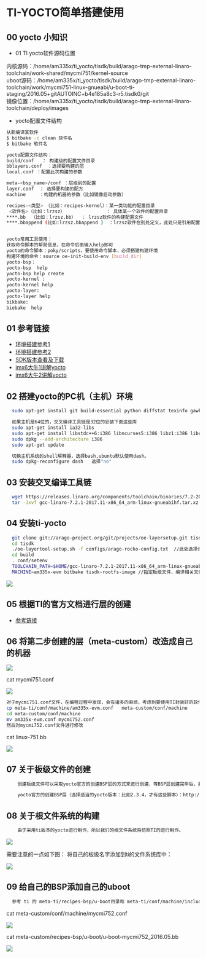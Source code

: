 # TI-YOCTO简单搭建使用

## 00 yocto 小知识
* 01 TI yocto软件源码位置
<div>内核源码：/home/am335x/ti_yocto/tisdk/build/arago-tmp-external-linaro-toolchain/work-shared/mycmi751/kernel-source
<br/>
uboot源码：/home/am335x/ti_yocto/tisdk/build/arago-tmp-external-linaro-toolchain/work/mycmi751-linux-gnueabi/u-boot-ti-staging/2016.05+gitAUTOINC+b4e185a8c3-r5.tisdk0/git
<br/>镜像位置：/home/am335x/ti_yocto/tisdk/build/arago-tmp-external-linaro-toolchain/deploy/images
</div>

* yocto配置文件结构

```sh
从新编译某软件
$ bitbake -c clean 软件名
$ bitbake 软件名

yocto配置文件结构：
build/conf   ： 构建级的配置文件目录
bblayers.conf  ：选择要构建的层
local.conf ：配置此次构建的参数

meta-<bsp_name>/conf ：层级别的配置
layer.conf  ： 选择要构建的配方
machine     ：构建的机器的参数（比如镜像启动参数）

recipes-<类型> （比如：recipes-kernel）：某一类功能的配置目录
 <软件名>（比如：lrzsz）               ： 具体某一个软件的配置目录
****.bb  （比如：lrzsz.bb）  ： lrzsz软件的构建配置文件
****.bbappend (比如:lrzsz.bbappend )  ：lrzsz软件在别处定义，此处只是引用配置（具有覆盖的功能）


yocto常用工具使用：
获取命令脚本的帮助信息，在命令后面输入help即可
yocto的命令脚本：poky/scripts，要使用命令脚本，必须搭建构建环境
构建环境的命令：source oe-init-build-env [build_dir]
yocto-bsp：
yocto-bsp  help
yocto-bsp help create
yocto-kernel :
yocto-kernel help
yocto-layer:
yocto-layer help
bikbake:
biebake  help
```
## 01 参考链接
* [环境搭建参考1](http://processors.wiki.ti.com/index.php/Processor_SDK_Building_The_SDK)
* [环境搭建参考2](http://arago-project.org/wiki/index.php/Setting_Up_Build_Environment)
* [SDK版本查看及下载](http://processors.wiki.ti.com/index.php/Processor_SDK_Building_The_SDK)
* [imx6大牛1讲解yocto](https://blog.csdn.net/sy373466062/article/list/4?t=1)
* [imx6大牛2讲解yocto](https://www.kancloud.cn/digest/yocto/138629)


## 02 搭建yocto的PC机（主机）环境
```sh
  sudo apt-get install git build-essential python diffstat texinfo gawk chrpath dos2unix wget unzip socat doxygen libc6:i386 libncurses5:i386 libstdc++6:i386 libz1:i386

  如果主机是64位的，交叉编译工具链是32位的安装下面这些库
  sudo apt-get install ia32-libs
  sudo apt-get install libstdc++6:i386 libncurses5:i386 libz1:i386 libc6:i386 libc6-dev-i386 g++-multilib
  sudo dpkg --add-architecture i386
  sudo apt-get update
```
```sh
  切换主机系统的shell解释器，选择bash,ubuntu默认使用dash。
  sudo dpkg-reconfigure dash   选择"no"  
```

## 03 安装交叉编译工具链
```sh
  wget https://releases.linaro.org/components/toolchain/binaries/7.2-2017.11/arm-linux-gnueabihf/gcc-linaro-7.2.1-2017.11-x86_64_arm-linux-gnueabihf.tar.xz
  tar -Jxvf gcc-linaro-7.2.1-2017.11-x86_64_arm-linux-gnueabihf.tar.xz -C $HOME

```

## 04 安装ti-yocto
```sh
  git clone git://arago-project.org/git/projects/oe-layersetup.git tisdk
  cd tisdk
  ./oe-layertool-setup.sh -f configs/arago-rocko-config.txt  //此处选择合适版本的配置文件
  cd build
  . conf/setenv
  TOOLCHAIN_PATH=$HOME/gcc-linaro-7.2.1-2017.11-x86_64_arm-linux-gnueabihf //为yocto指定交叉编译工具链
  MACHINE=am335x-evm bitbake tisdk-rootfs-image //指定板级文件，编译相关文件系统
```

![](image_yocto/1.png)

## 05 根据TI的官方文档进行层的创建
* [参考链接](http://note.youdao.com/noteshare?id=d7b48b870ac3ed1d36293e0396eead88&sub=6540D4B5CD3F4ADB987E617626578790)

## 06 将第二步创建的层（meta-custom）改造成自己的机器
![](image_yocto/2.png)

<div>
cat  mycmi751.conf
</div>

![](image_yocto/3.png)

```sh
对于mycmi751.conf文件，在编程过程中发现，会有诸多的麻烦，考虑到要使用TI封装好的软件包组进行编译，所以我们应该采用下面的方式构建板级文件：使我们的板级文件继承TI的板级头文件即可：我们可以从ti 的官方文件中找一个相似的进行操作：
cp meta-ti/conf/machine/am335x-evm.conf   meta-custom/conf/machine
cd meta-custom/conf/machine
mv am335x-evm.conf mycmi752.conf
然后对mycmi752.conf文件进行修改
```

<div>
cat  linux-751.bb
</div>

![](image_yocto/4.png)

## 07 关于板级文件的创建
```sh
    创建板级文件可以采取yocto官方的创建BSP层的方式来进行创建，等BSP层创建完毕后，我们只需要将此BSP层的关于板级文件于内核配方拷贝到meta-custom层相应的位置处即可，然后做适当的修改。

    yocto官方的创建BSP层（选择适当的yocto版本：比如2.3.4，才有这些脚本）：http://note.youdao.com/noteshare?id=c145f5865a56e595bb774fa9a1ca9cbb&sub=95048BAA63D440488F0469906D9478E9
```

## 08 关于根文件系统的构建
```sh
    由于采用ti版本的yocto进行制作，所以我们的根文件系统将仿照TI的进行制作。
```
![](image_yocto/5.png)
<br>
<div>
需要注意的一点如下图：
将自己的板级名字添加到ti的文件系统库中：
</div>

![](image_yocto/6.png)

## 09 给自己的BSP添加自己的uboot
```sh
  参考 ti 的 meta-ti/recipes-bsp/u-boot目录和 meta-ti/conf/machine/include/omap3.inc文件进行自己的配置。
```
<div>
cat  meta-custom/conf/machine/mycmi752.conf
</div>

![](image_yocto/7.png)

<div>
cat  meta-custom/recipes-bsp/u-boot/u-boot-mycmi752_2016.05.bb
</div>

![](image_yocto/8.png)
